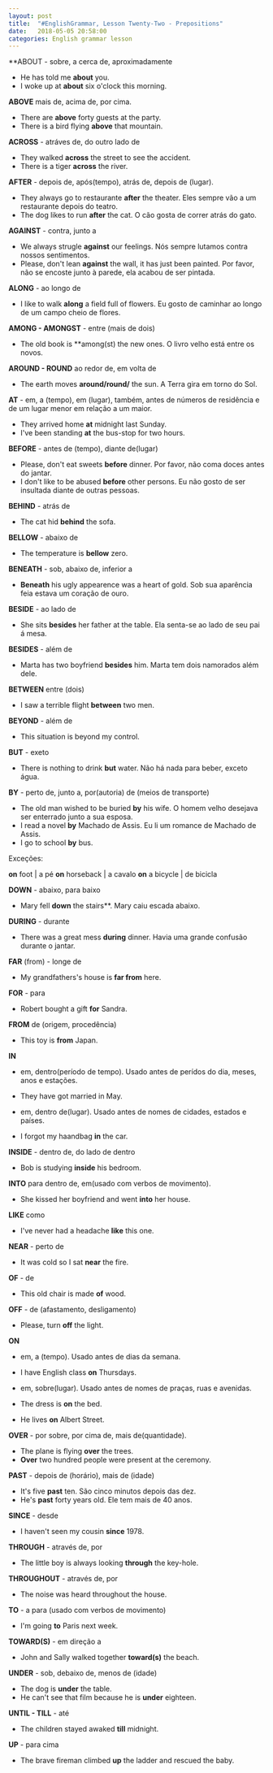```yaml
---
layout: post
title:  "#EnglishGrammar, Lesson Twenty-Two - Prepositions"
date:   2018-05-05 20:58:00
categories: English grammar lesson
---
```


**ABOUT - sobre, a cerca de, aproximadamente

 - He has told me **about** you.
 - I woke up at **about** six o'clock this morning.

**ABOVE** mais de, acima de, por cima.

 - There are **above** forty guests at the party.
 - There is a bird flying **above** that mountain.

**ACROSS** - atráves de, do outro lado de

 - They walked **across** the street to see the accident.
 - There is a tiger **across** the river.

**AFTER** - depois de, após(tempo), atrás de, depois de (lugar).

 - They always go to restaurante **after** the theater. Eles sempre vão a um restaurante depois do teatro.
 - The dog likes to run **after** the cat. O cão gosta de correr atrás do gato.

**AGAINST** - contra, junto a 

 - We always strugle **against** our feelings. Nós sempre lutamos contra nossos sentimentos.
 - Please, don't lean **against** the wall, it has just been painted. Por favor, não se encoste junto à parede, ela acabou de ser pintada.

**ALONG** - ao longo de 

  - I like to walk **along** a field full of flowers. Eu gosto de caminhar ao longo de um campo cheio de flores.

**AMONG - AMONGST** - entre (mais de dois)

 - The old book is **among(st) the new ones. O livro velho está entre os novos.

**AROUND - ROUND** ao redor de, em volta de 

 - The earth moves **around/round/** the sun. A Terra gira em torno do Sol.

**AT** - em, a (tempo), em (lugar), também, antes de números de residência e de um lugar menor em relação a um maior.

  - They arrived home **at** midnight last Sunday.
  - I've been standing **at** the bus-stop for two hours.

**BEFORE** - antes de (tempo), diante de(lugar)

 - Please, don't eat sweets **before** dinner. Por favor, não coma doces antes do jantar.
 - I don't like to be abused **before** other persons. Eu não gosto de ser insultada diante de outras pessoas.

**BEHIND** - atrás de 

 - The cat hid **behind** the sofa.

**BELLOW** - abaixo de

 - The temperature is **bellow** zero.

**BENEATH** - sob, abaixo de, inferior a

 - **Beneath** his ugly appearence was a heart of gold. Sob sua aparência feia estava um coração de ouro.

**BESIDE** - ao lado de

 - She sits **besides** her father at the table. Ela senta-se ao lado de seu pai á mesa.

**BESIDES** - além de
 
 - Marta has two boyfriend **besides** him. Marta tem dois namorados além dele.

**BETWEEN** entre (dois)

 - I saw a terrible flight **between** two men.

**BEYOND** - além de 

 - This situation is beyond my control.

**BUT** - exeto

 - There is nothing to drink **but** water. Não há nada para beber, exceto água.

**BY** - perto de, junto a, por(autoria) de (meios de transporte)

 - The old man wished to be buried **by** his wife. O homem velho desejava ser enterrado junto a sua esposa.
 - I read a novel **by** Machado de Assis. Eu li um romance de Machado de Assis.
 - I go to school **by** bus.

Exceções:

**on** foot | a pé
**on** horseback | a cavalo
**on** a bicycle | de bicicla

**DOWN** - abaixo, para baixo

 - Mary fell **down** the stairs**. Mary caiu escada abaixo.

**DURING** - durante

 - There was a great mess **during** dinner. Havia uma grande confusão durante o jantar.

**FAR** (from) - longe de 

 - My grandfathers's house is **far from** here.

**FOR** - para

 - Robert bought a gift **for** Sandra.

**FROM** de (origem, procedência)

 - This toy is **from** Japan.

**IN** 

- em, dentro(período de tempo). Usado antes de perídos do dia, meses, anos e estações.

 - They have got married in May.

- em, dentro de(lugar). Usado antes de nomes de cidades, estados e países.

 - I forgot my haandbag **in** the car.

**INSIDE** - dentro de, do lado de dentro

 - Bob is studying **inside** his bedroom.

**INTO** para dentro de, em(usado com verbos de movimento).

 - She kissed her boyfriend and went **into** her house.

**LIKE** como

 - I've never had a headache **like** this one.

**NEAR** - perto de

 - It was cold so I sat **near** the fire.

**OF** - de

 - This old chair is made **of** wood.

**OFF** - de (afastamento, desligamento)

 - Please, turn **off** the light.

**ON** 

- em, a (tempo). Usado antes de dias da semana.

 - I have English class **on** Thursdays.

- em, sobre(lugar). Usado antes de nomes de praças, ruas e avenidas.

 - The dress is **on** the bed.
 - He lives **on** Albert Street.

**OVER** - por sobre, por cima de, mais de(quantidade).

 - The plane is flying **over** the trees.
 - **Over** two hundred people were present at the ceremony.

 **PAST** - depois de (horário), mais de (idade)

 - It's five **past** ten. São cinco minutos depois das dez.
 - He's **past** forty years old. Ele tem mais de 40 anos.

 **SINCE** - desde

 - I haven't seen my cousin **since** 1978.

 **THROUGH** - através de, por

 - The little boy is always looking **through** the key-hole.

**THROUGHOUT** - através de, por

 - The noise was heard throughout the house.

**TO** - a para (usado com verbos de movimento)

 - I'm going **to** Paris next week.

**TOWARD(S)** - em direção a

 - John and Sally walked together **toward(s)** the beach.

**UNDER** - sob, debaixo de, menos de (idade)
 
 - The dog is **under** the table.
 - He can't see that film because he is **under** eighteen.

**UNTIL - TILL** - até

 - The children stayed awaked **till** midnight.

**UP** - para cima

 - The brave fireman climbed **up** the ladder and rescued the baby.




